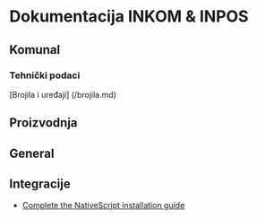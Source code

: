 # Dokumentacija INKOM & INPOS
## Komunal
### Tehnički podaci

[Brojila i uređaji] (/brojila.md)

## Proizvodnja

## General

## Integracije
* [Complete the NativeScript installation guide](http://docs.nativescript.org/angular/start/quick-setup.html)

[E-racun]: /eracun.md	"E-racuni"

